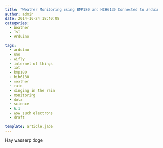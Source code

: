 ```yaml
---
title: "Weather Monitoring using BMP180 and HIH6130 Connected to Arduino Uno and WiFly"
author: admin
date: 2014-10-24 18:40:08
categories:
  - Weather
  - IoT
  - Arduino

tags:
  - arduino
  - uno
  - wifly
  - internet of things
  - iot
  - bmp180
  - hih6130
  - weather
  - rain
  - singing in the rain
  - monitoring
  - data
  - science
  - 6.1
  - wow such electrons
  - draft

template: article.jade
---
```



Hay wasserp doge

